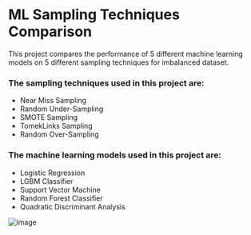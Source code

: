 # ML Sampling Techniques Comparison

This project compares the performance of 5 different machine learning models on 5 different sampling techniques for imbalanced dataset. 

### The sampling techniques used in this project are:

- Near Miss Sampling
- Random Under-Sampling
- SMOTE Sampling
- TomekLinks Sampling
- Random Over-Sampling

### The machine learning models used in this project are:

- Logistic Regression
- LGBM Classifier
- Support Vector Machine
- Random Forest Classifier
- Quadratic Discriminant Analysis

![image](https://user-images.githubusercontent.com/98878944/219968664-21d06338-5b77-4bef-9cee-85331b8e3005.png)



